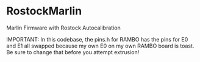 RostockMarlin
=============

Marlin Firmware with Rostock Autocalibration

IMPORTANT:  In this codebase, the pins.h for RAMBO has the pins for E0 and E1 all swapped
because my own E0 on my own RAMBO board is toast.  Be sure to change that before you
attempt extrusion!


